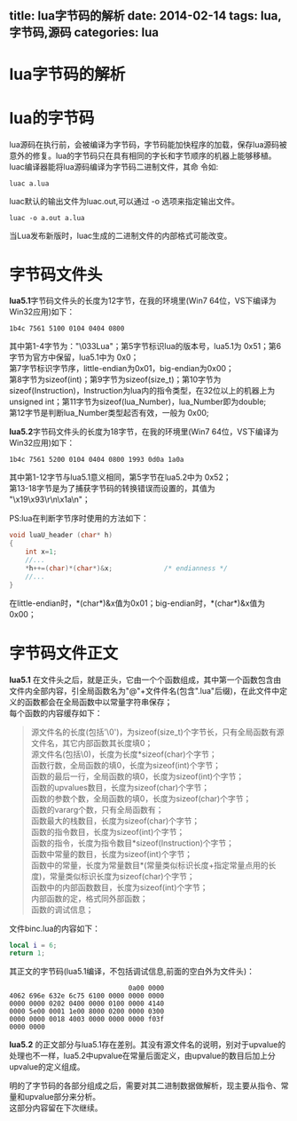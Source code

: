 title: lua字节码的解析
date: 2014-02-14
tags: lua,字节码,源码
categories: lua
---

lua字节码的解析
====
# lua的字节码
lua源码在执行前，会被编译为字节码，字节码能加快程序的加载，保存lua源码被意外的修复。lua的字节码只在具有相同的字长和字节顺序的机器上能够移植。  
luac编译器能将lua源码编译为字节码二进制文件，其命 令如:  
<!--more-->

```shell
luac a.lua
```

luac默认的输出文件为luac.out,可以通过 -o 选项来指定输出文件。  

```shell
luac -o a.out a.lua
```

当Lua发布新版时，luac生成的二进制文件的内部格式可能改变。  


# 字节码文件头
**lua5.1**字节码文件头的长度为12字节，在我的环境里(Win7 64位，VS下编译为Win32应用)如下：  

```shell
1b4c 7561 5100 0104 0404 0800
```

其中第1-4字节为："\033Lua"；第5字节标识lua的版本号，lua5.1为 0x51；第6字节为官方中保留，lua5.1中为 0x0；   
第7字节标识字节序，little-endian为0x01，big-endian为0x00；  
第8字节为sizeof(int)；第9字节为sizeof(size_t)；第10字节为sizeof(Instruction)，Instruction为lua内的指令类型，在32位以上的机器上为unsigned  int；第11字节为sizeof(lua_Number)，lua_Number即为double;  
第12字节是判断lua_Number类型起否有效，一般为 0x00; 


**lua5.2**字节码文件头的长度为18字节，在我的环境里(Win7 64位，VS下编译为Win32应用)如下：  

```shell
1b4c 7561 5200 0104 0404 0800 1993 0d0a 1a0a
```

其中第1-12字节与lua5.1意义相同，第5字节在lua5.2中为 0x52；  
第13-18字节是为了捕获字节码的转换错误而设置的，其值为 "\x19\x93\r\n\x1a\n"；  


PS:lua在判断字节序时使用的方法如下：  

```cpp
void luaU_header (char* h)
{
    int x=1;
    //...
    *h++=(char)*(char*)&x;             /* endianness */
    //...
}
```

在little-endian时，\*(char\*)&x值为0x01；big-endian时，\*(char\*)&x值为 0x00；  


# 字节码文件正文
**lua5.1** 在文件头之后，就是正头，它由一个个函数组成，其中第一个函数包含由文件内全部内容，引全局函数名为"@"+文件件名(包含".lua"后缀)，在此文件中定义的函数都会在全局函数中以常量字符串保存；  
每个函数的内容缓存如下：  
>    源文件名的长度(包括'\0')，为sizeof(size_t)个字节长，只有全局函数有源文件名，其它内部函数其长度填0；  
>    源文件名(包括\0)，长度为长度\*sizeof(char)个字节；  
>    函数行数，全局函数的填0，长度为sizeof(int)个字节；  
>    函数的最后一行，全局函数的填0，长度为sizeof(int)个字节；  
>    函数的upvalues数目，长度为sizeof(char)个字节；  
>    函数的参数个数，全局函数的填0，长度为sizeof(char)个字节；  
>    函数的vararg个数，只有全局函数有；  
>    函数最大的栈数目，长度为sizeof(char)个字节；  
>    函数的指令数目，长度为sizeof(int)个字节；  
>    函数的指令，长度为指令数目\*sizeof(Instruction)个字节；  
>    函数中常量的数目，长度为sizeof(int)个字节；  
>    函数中的常量，长度为常量数目\*(常量类似标识长度+指定常量点用的长度)，常量类似标识长度为sizeof(char)个字节；  
>    函数中的内部函数数目，长度为sizeof(int)个字节；  
>    内部函数的定，格式同外部函数；  
>   函数的调试信息； 

文件binc.lua的内容如下：  

```lua
local i = 6;
return 1;
```

其正文的字节码(lua5.1编译，不包括调试信息,前面的空白外为文件头)：  

```shell
                              0a00 0000
4062 696e 632e 6c75 6100 0000 0000 0000
0000 0000 0202 0400 0000 0100 0000 4140
0000 5e00 0001 1e00 8000 0200 0000 0300
0000 0000 0018 4003 0000 0000 0000 f03f
0000 0000
```


**lua5.2** 的正文部分与lua5.1存在差别。其没有源文件名的说明，别对于upvalue的处理也不一样，lua5.2中upvalue在常量后面定义，由upvalue的数目后加上分upvalue的定义组成。  



明的了字节码的各部分组成之后，需要对其二进制数据做解析，现主要从指令、常量和upvalue部分来分析。  
这部分内容留在下次继续。  
